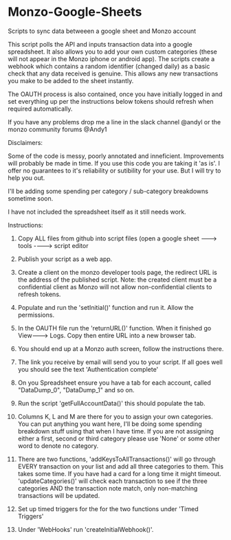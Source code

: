 # Monzo-Google-Sheets
Scripts to sync data betweeen a google sheet and Monzo account

This script polls the API and inputs transaction data into a google spreadsheet. It also allows you to add your own custom categories (these will not appear in the Monzo iphone or android app).
The scripts create a webhook which contains a random identifier (changed daily) as a basic check that any data received is genuine. This allows any new transactions you make to be added to the sheet instantly.

The OAUTH process is also contained, once you have initially logged in and set everything up per the instructions below tokens should refresh when required automatically.

If you have any problems drop me a line in the slack channel @andyl or the monzo community forums @Andy1

Disclaimers:

Some of the code is messy, poorly annotated and inneficient. Improvements will probably be made in time.
If you use this code you are taking it 'as is'. I offer no guarantees to it's reliability or sutibility for your use. But I will try to help you out.

I'll be adding some spending per category / sub-category breakdowns sometime soon.

I have not included the spreadsheet itself as it still needs work.

Instructions:

1. Copy ALL files from github into script files (open a google sheet ---> tools ----> script editor

2. Publish your script as a web app.

3. Create a client on the monzo developer tools page, the redirect URL is the address of the published script.
    Note: the created client must be a confidential client as Monzo will not allow non-confidential clients to refresh tokens.

4. Populate and run the 'setInitial()' function and run it. Allow the permissions.

5. In the OAUTH file run the 'returnURL()' function. When it finished go View---> Logs. Copy then entire URL into a new browser tab.

6. You should end up at a Monzo auth screen, follow the instructions there.

7. The link you receive by email will send you to your script. If all goes well you should see the text 'Authentication complete'

8. On you Spreadsheet ensure you have a tab for each account, called "DataDump_0", "DataDump_1" and so on.

9. Run the script 'getFullAccountData()' this should populate the tab.

10. Columns K, L and M are there for you to assign your own categories. You can put anything you want here, I'll be doing some spending breakdown stuff using that when I have time. If you are not assigning either a first, second or third category please use 'None' or some other word to denote no category.

11. There are two functions, 'addKeysToAllTransactions()' will go through EVERY transaction on your list and add all three categories to them. This takes some time. If you have had a card for a long time it might timeout.
'updateCategories()' will check each transaction to see if the three categories AND the transaction note match, only non-matching transactions will be updated. 

12. Set up timed triggers for the for the two functions under 'Timed Triggers'
13. Under 'WebHooks' run 'createInitialWebhook()'.
